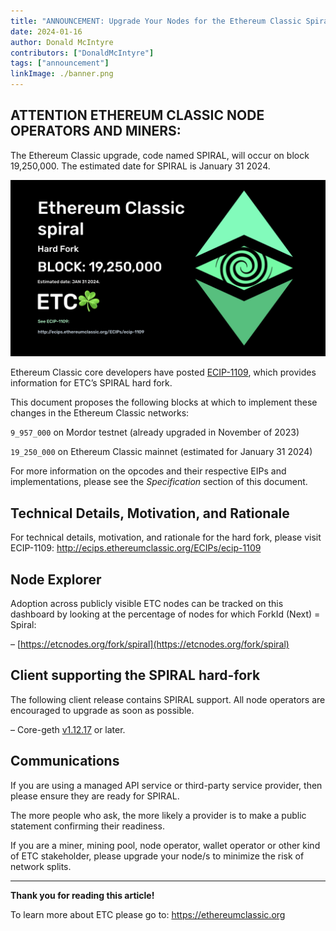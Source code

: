 ```yaml
---
title: "ANNOUNCEMENT: Upgrade Your Nodes for the Ethereum Classic Spiral Hard Fork on Block 19,250,000"
date: 2024-01-16
author: Donald McIntyre
contributors: ["DonaldMcIntyre"]
tags: ["announcement"]
linkImage: ./banner.png
---
```


## ATTENTION ETHEREUM CLASSIC NODE OPERATORS AND MINERS:

The Ethereum Classic upgrade, code named SPIRAL, will occur on block 19,250,000. The estimated date for SPIRAL is January 31 2024.

![](./banner.png)

Ethereum Classic core developers have posted [ECIP-1109](https://ecips.ethereumclassic.org/ECIPs/ecip-1109), which provides information for ETC’s SPIRAL hard fork.

This document proposes the following blocks at which to implement these changes in the Ethereum Classic networks:

```9_957_000``` on Mordor testnet (already upgraded in November of 2023)

```19_250_000``` on Ethereum Classic mainnet (estimated for January 31 2024)

For more information on the opcodes and their respective EIPs and implementations, please see the *Specification* section of this document.

## Technical Details, Motivation, and Rationale

For technical details, motivation, and rationale for the hard fork,  please visit ECIP-1109: [http://ecips.ethereumclassic.org/ECIPs/ecip-1109
](https://ecips.ethereumclassic.org/ECIPs/ecip-1109)

## Node Explorer

Adoption across publicly visible ETC nodes can be tracked on this dashboard by looking at the percentage of nodes for which ForkId (Next) = Spiral:

–  [https://etcnodes.org/fork/spiral](https://etcnodes.org/fork/spiral)

## Client supporting the SPIRAL hard-fork

The following client release contains SPIRAL support. All node operators are encouraged to upgrade as soon as possible.

– Core-geth [v1.12.17](https://github.com/etclabscore/core-geth/releases/tag/v1.12.17) or later.

## Communications

If you are using a managed API service or third-party service provider, then please ensure they are ready for SPIRAL.

The more people who ask, the more likely a provider is to make a public statement confirming their readiness.

If you are a miner, mining pool, node operator, wallet operator or other kind of ETC stakeholder, please upgrade your node/s to minimize the risk of network splits.

---

**Thank you for reading this article!**

To learn more about ETC please go to: https://ethereumclassic.org
